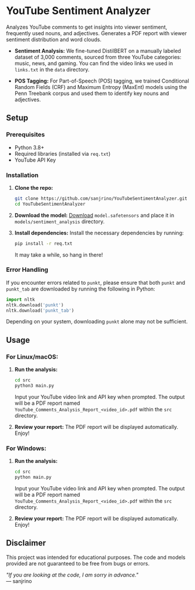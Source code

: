 # YouTube Sentiment Analyzer
Analyzes YouTube comments to get insights into viewer sentiment, frequently used nouns, and adjectives. Generates a PDF report with viewer sentiment distribution and word clouds.

- **Sentiment Analysis:** We fine-tuned DistilBERT on a manually labeled dataset of 3,000 comments, sourced from three YouTube categories: music, news, and gaming. You can find the video links we used in `links.txt` in the `data` directory.
  
- **POS Tagging:** For Part-of-Speech (POS) tagging, we trained Conditional Random Fields (CRF) and Maximum Entropy (MaxEnt) models using the Penn Treebank corpus and used them to identify key nouns and adjectives.

## Setup
### Prerequisites
- Python 3.8+
- Required libraries (installed via `req.txt`)
- YouTube API Key

### Installation
1. **Clone the repo:**
   ```bash
   git clone https://github.com/sanjrino/YouTubeSentimentAnalyzer.git
   cd YouTubeSentimentAnalyzer
   ```
2. **Download the model:**
   [Download](https://drive.google.com/drive/folders/12vEgQzEx3cIuglwueAydBsIMoLbjlWvL?usp=sharing) `model.safetensors` and place it in `models/sentiment_analysis` directory.

3. **Install dependencies:**
   Install the necessary dependencies by running:
   ```bash
   pip install -r req.txt
   ```
   It may take a while, so hang in there!

### Error Handling
If you encounter errors related to `punkt`, please ensure that both `punkt` and `punkt_tab` are downloaded by running the following in Python:

```python
import nltk
nltk.download('punkt')
nltk.download('punkt_tab')
```

Depending on your system, downloading `punkt` alone may not be sufficient.

## Usage
### For Linux/macOS:
1. **Run the analysis:**
   ```bash
   cd src
   python3 main.py
   ```
   Input your YouTube video link and API key when prompted. The output will be a PDF report named `YouTube_Comments_Analysis_Report_<video_id>.pdf` within the `src` directory.

2. **Review your report:**
   The PDF report will be displayed automatically. Enjoy!

### For Windows:
1. **Run the analysis:**
   ```bash
   cd src
   python main.py
    ```
   Input your YouTube video link and API key when prompted. The output will be a PDF report named `YouTube_Comments_Analysis_Report_<video_id>.pdf` within the `src` directory.

2. **Review your report:**
   The PDF report will be displayed automatically. Enjoy!

## Disclaimer
This project was intended for educational purposes. The code and models provided are not guaranteed to be free from bugs or errors.

*"If you are looking at the code, I am sorry in advance."*  
— sanjrino
